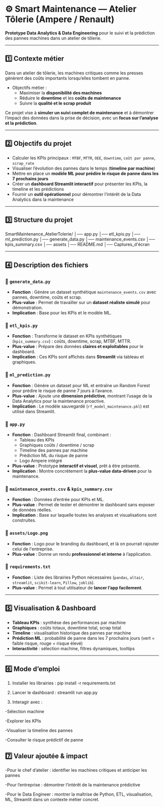# ⚙️ Smart Maintenance — Atelier Tôlerie (Ampere / Renault)

**Prototype Data Analytics & Data Engineering** pour le suivi et la prédiction des pannes machines dans un atelier de tôlerie.

---

## 1️⃣ Contexte métier

Dans un atelier de tôlerie, les machines critiques comme les presses génèrent des coûts importants lorsqu’elles tombent en panne.  
- Objectifs métier :
  - Maximiser la **disponibilité des machines**  
  - Réduire le **downtime** et les **coûts de maintenance**  
  - Suivre la **qualité et le scrap produit**  

Ce projet vise à **simuler un suivi complet de maintenance** et à démontrer l’impact des données dans la prise de décision, avec un **focus sur l’analyse et la prédiction**.

---

## 2️⃣ Objectifs du projet

- Calculer les KPIs principaux : `MTBF`, `MTTR`, `OEE`, `downtime`, `coût par panne`, `scrap_rate`  
- Visualiser l’évolution des pannes dans le temps (**timeline par machine**)  
- Mettre en place un **modèle ML pour prédire le risque de panne dans les 7 prochains jours**  
- Créer un **dashboard Streamlit interactif** pour présenter les KPIs, la timeline et les prédictions  
- Fournir un **outil opérationnel** pour démontrer l’intérêt de la Data Analytics dans la maintenance

---

## 3️⃣ Structure du projet

SmartMaintenance_AtelierTolerie/
│── app.py
│── etl_kpis.py
│── ml_prediction.py
│── generate_data.py
│── maintenance_events.csv
│── kpis_summary.csv
│── assets
│── README.md
│── Captures_d'écran


---

## 4️⃣ Description des fichiers

### 🔹 `generate_data.py`
- **Fonction** : Génère un dataset synthétique `maintenance_events.csv` avec pannes, downtime, coûts et scrap.  
- **Plus-value** : Permet de travailler sur un **dataset réaliste simulé** pour démonstration.  
- **Implication** : Base pour les KPIs et le modèle ML.

### 🔹 `etl_kpis.py`
- **Fonction** : Transforme le dataset en KPIs synthétiques (`kpis_summary.csv`) : coûts, downtime, scrap, MTBF, MTTR.  
- **Plus-value** : Prépare des données **claires et exploitables** pour le dashboard.  
- **Implication** : Ces KPIs sont affichés dans **Streamlit** via tableau et graphiques.

### 🔹 `ml_prediction.py`
- **Fonction** : Génère un dataset pour ML et entraîne un Random Forest pour prédire le risque de panne 7 jours à l’avance.  
- **Plus-value** : Ajoute une **dimension prédictive**, montrant l’usage de la Data Analytics pour la maintenance proactive.  
- **Implication** : Le modèle sauvegardé (`rf_model_maintenance.pkl`) est utilisé dans Streamlit.

### 🔹 `app.py`
- **Fonction** : Dashboard Streamlit final, combinant :
  - Tableau des KPIs  
  - Graphiques coûts / downtime / scrap  
  - Timeline des pannes par machine  
  - Prédiction ML du risque de panne  
  - Logo Ampere intégré
- **Plus-value** : Prototype **interactif et visuel**, prêt à être présenté.  
- **Implication** : Montre concrètement la **plus-value data-driven** pour la maintenance.

### 🔹 `maintenance_events.csv` & `kpis_summary.csv`
- **Fonction** : Données d’entrée pour KPIs et ML.  
- **Plus-value** : Permet de tester et démontrer le dashboard sans exposer de données réelles.  
- **Implication** : Base sur laquelle toutes les analyses et visualisations sont construites.

### 🔹 `assets/Logo.png`
- **Fonction** : Logo pour le branding du dashboard, et là on pourrait rajouter celui de l'entreprise.
- **Plus-value** : Donne un rendu **professionnel et interne** à l’application.  

### 🔹 `requirements.txt`
- **Fonction** : Liste des librairies Python nécessaires (`pandas`, `altair`, `streamlit`, `scikit-learn`, `Pillow`, `joblib`).  
- **Plus-value** : Permet à tout utilisateur de **lancer l’app facilement**.

---

## 5️⃣ Visualisation & Dashboard

- **Tableau KPIs** : synthèse des performances par machine  
- **Graphiques** : coûts totaux, downtime total, scrap total  
- **Timeline** : visualisation historique des pannes par machine  
- **Prédiction ML** : probabilité de panne dans les 7 prochains jours (vert = faible risque, rouge = risque élevé)  
- **Interactivité** : sélection machine, filtres dynamiques, tooltips  

---

## 6️⃣ Mode d’emploi

1. Installer les librairies :
pip install -r requirements.txt

2. Lancer le dashboard : 
streamlit run app.py

3. Interagir avec :

-Sélection machine

-Explorer les KPIs

-Visualiser la timeline des pannes

-Consulter le risque prédictif de panne

## 7️⃣ Valeur ajoutée & impact

-Pour le chef d’atelier : identifier les machines critiques et anticiper les pannes

-Pour l’entreprise : démontrer l’intérêt de la maintenance prédictive

-Pour le Data Engineer : montrer la maîtrise de Python, ETL, visualisation, ML, Streamlit dans un contexte métier concret.

